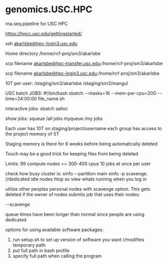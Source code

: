 # genomics.USC.HPC
rna.seq.pipeline for USC HPC



https://hpcc.usc.edu/gettingstarted/

ssh akarlsbe@hpc-login3.usc.edu

Home directory
/home/rcf-proj/sm3/akarlsbe

scp filename akarlsbe@hpc-transfer.usc.edu:/home/rcf-proj/sm3/akarlsbe

scp filename akarlsbe@hpc-login3.usc.edu:/home/rcf-proj/sm3/akarlsbe

10T per user:
/staging/sm3/akarlsbe
/staging/sm3/mangul

USC batch JOBS:
#!/bin/bash
sbatch --ntasks=16 --mem-per-cpu=20G --time=24:00:00 file_name.sh


interactive jobs:
sbatch salloc

show jobs:
squeue /all jobs
myqueue /my jobs

Each user has 10T on staging/project/username
each group has access to the project memory of 5T

Staging memory is there for 6 weeks before being automatically deleted

Touch may be a good trick for keeping files from being deleted.



Limits:
99 compute nodes == 300-400 cpus
10 jobs at once per user

check how busy cluster is:
sinfo --partition main
sinfo -p scavenge. //dedicated idle nodes
htop so view whats running when you log in


utilize other peoples personal nodes with scavenge option. This gets deleted if the owner of nodes submits job that uses their nodes:

--scavenge

queue times have been longer than normal since people are using dedicated


options for using available software packages:
1) run setup.sh to set up version of software you want //modifies temporary path
2) put full path in bash profile
3) specify full path when calling the program